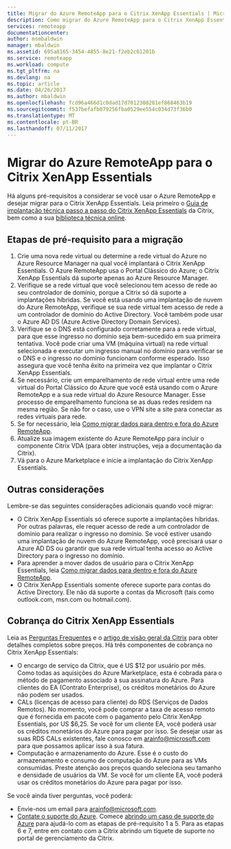 ```yaml
---
title: Migrar do Azure RemoteApp para o Citrix XenApp Essentials | Microsoft Docs
description: Como migrar do Azure RemoteApp para o Citrix XenApp Essentials
services: remoteapp
documentationcenter: 
author: msmbaldwin
manager: mbaldwin
ms.assetid: 695a8165-3454-4855-8e21-f2eb2c61201b
ms.service: remoteapp
ms.workload: compute
ms.tgt_pltfrm: na
ms.devlang: na
ms.topic: article
ms.date: 04/26/2017
ms.author: mbaldwin
ms.openlocfilehash: fcd96a466d1c0dad17d7012308281ef868463b19
ms.sourcegitcommit: f537befafb079256fba0529ee554c034d73f36b0
ms.translationtype: MT
ms.contentlocale: pt-BR
ms.lasthandoff: 07/11/2017
---
```

# <a name="migrate-from-azure-remoteapp-to-citrix-xenapp-essentials"></a>Migrar do Azure RemoteApp para o Citrix XenApp Essentials

Há alguns pré-requisitos a considerar se você usar o Azure RemoteApp e desejar migrar para o Citrix XenApp Essentials. Leia primeiro o [Guia de implantação técnica passo a passo do Citrix XenApp Essentials](https://docs.citrix.com/content/dam/docs/en-us/citrix-cloud/downloads/xenapp-essentials-deployment-guide.pdf) da Citrix, bem como a sua [biblioteca técnica online](http://docs.citrix.com/en-us/citrix-cloud/xenapp-and-xendesktop-service/xenapp-essentials.html). 

## <a name="prerequisite-steps-for-migration"></a>Etapas de pré-requisito para a migração

1. Crie uma nova rede virtual ou determine a rede virtual do Azure no Azure Resource Manager na qual você implantará o Citrix XenApp Essentials. O Azure RemoteApp usa o Portal Clássico do Azure; o Citrix XenApp Essentials dá suporte apenas ao Azure Resource Manager.  
2. Verifique se a rede virtual que você selecionou tem acesso de rede ao seu controlador de domínio, porque a Citrix só dá suporte a implantações híbridas. Se você está usando uma implantação de nuvem do Azure RemoteApp, verifique se sua rede virtual tem acesso de rede a um controlador de domínio do Active Directory. Você também pode usar o Azure AD DS (Azure Active Directory Domain Services). 
3. Verifique se o DNS está configurado corretamente para a rede virtual, para que esse ingresso no domínio seja bem-sucedido em sua primeira tentativa. Você pode criar uma VM (máquina virtual) na rede virtual selecionada e executar um ingresso manual no domínio para verificar se o DNS e o ingresso no domínio funcionam conforme esperado. Isso assegura que você tenha êxito na primeira vez que implantar o Citrix XenApp Essentials. 
4. Se necessário, crie um emparelhamento de rede virtual entre uma rede virtual do Portal Clássico do Azure que você está usando com o Azure RemoteApp e a sua rede virtual do Azure Resource Manager. Esse processo de emparelhamento funciona se as duas redes residem na mesma região. Se não for o caso, use o VPN site a site para conectar as redes virtuais para rede. 
5. Se for necessário, leia [Como migrar dados para dentro e fora do Azure RemoteApp](remoteapp-migrate.md). 
6. Atualize sua imagem existente do Azure RemoteApp para incluir o componente Citrix VDA (para obter instruções, veja a documentação da Citrix). 
7. Vá para o Azure Marketplace e inicie a implantação do Citrix XenApp Essentials.

## <a name="other-considerations"></a>Outras considerações

Lembre-se das seguintes considerações adicionais quando você migrar:
- O Citrix XenApp Essentials só oferece suporte a implantações híbridas. Por outras palavras, ele requer acesso de rede a um controlador de domínio para realizar o ingresso no domínio. Se você estiver usando uma implantação de nuvem do Azure RemoteApp, você precisará usar o Azure AD DS ou garantir que sua rede virtual tenha acesso ao Active Directory para o ingresso no domínio. 
- Para aprender a mover dados de usuário para o Citrix XenApp Essentials, leia [Como migrar dados para dentro e fora do Azure RemoteApp](remoteapp-migrate.md). 
- O Citrix XenApp Essentials somente oferece suporte para contas do Active Directory. Ele não dá suporte a contas da Microsoft (tais como outlook.com, msn.com ou hotmail.com). 

## <a name="citrix-xenapp-essentials-billing"></a>Cobrança do Citrix XenApp Essentials

Leia as [Perguntas Frequentes](https://www.citrix.com/global-partners/microsoft/resources/xenapp-essentials-faq.html#tab-30699) e o [artigo de visão geral da Citrix](https://www.citrix.com/global-partners/microsoft/remote-app.html) para obter detalhes completos sobre preços. Há três componentes de cobrança no Citrix XenApp Essentials:

- O encargo de serviço da Citrix, que é US $12 por usuário por mês. Como todas as aquisições do Azure Marketplace, esta é cobrada para o método de pagamento associado à sua assinatura do Azure. Para clientes do EA (Contrato Enterprise), os créditos monetários do Azure não podem ser usados. 
- CALs (licenças de acesso para cliente) do RDS (Serviços de Dados Remotos). No momento, você pode comprar a taxa de acesso remoto que é fornecida em pacote com o pagamento pelo Citrix XenApp Essentials, por US $6,25. Se você for um cliente EA, você poderá usar os créditos monetários do Azure para pagar por isso. Se desejar usar as suas RDS CALs existentes, fale conosco em [arainfo@microsoft.com](mailto:arainfo@microsoft.com) para que possamos aplicar isso à sua fatura. 
- Computação e armazenamento do Azure. Esse é o custo do armazenamento e consumo de computação do Azure para as VMs consumidas. Preste atenção aos preços quando seleciona seu tamanho e densidade de usuários da VM. Se você for um cliente EA, você poderá usar os créditos monetários do Azure para pagar por isso.

Se você ainda tiver perguntas, você poderá:
- Envie-nos um email para [arainfo@microsoft.com](mailto:arainfo@microsoft.com).
- [Contate o suporte do Azure](https://portal.azure.com/?#blade/Microsoft_Azure_Support/HelpAndSupportBlade). Comece [abrindo um caso de suporte do Azure](https://portal.azure.com/?#blade/Microsoft_Azure_Support/HelpAndSupportBlade) para ajudá-lo com as etapas de pré-requisito 1 a 5. Para as etapas 6 e 7, entre em contato com a Citrix abrindo um tíquete de suporte no portal de gerenciamento da Citrix. 
